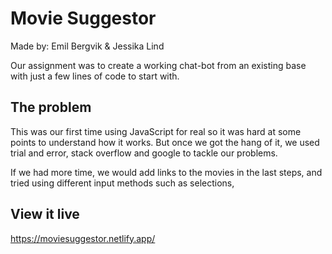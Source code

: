 # Movie Suggestor

Made by: Emil Bergvik & Jessika Lind


Our assignment was to create a working chat-bot from an existing base with just a few lines of code to start with.

## The problem

This was our first time using JavaScript for real so it was hard at some points to understand how it works. But once we got the hang of it, we used trial and error, stack overflow and google to tackle our problems.

If we had more time, we would add links to the movies in the last steps, and tried using different input methods such as selections, 

## View it live


https://moviesuggestor.netlify.app/
